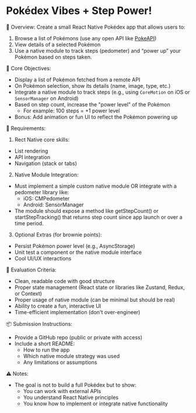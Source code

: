 # Pokédex Vibes + Step Power!

📘 Overview:
Create a small React Native Pokédex app that allows users to:
1. Browse a list of Pokémons (use any open API like [PokeAPI](https://pokeapi.co/))
2. View details of a selected Pokémon
3. Use a native module to track steps (pedometer) and “power up” your Pokémon based on steps taken.

🧠 Core Objectives:
- Display a list of Pokémon fetched from a remote API
- On Pokémon selection, show its details (name, image, type, etc.)
- Integrate a native module to track steps (e.g., using `CoreMotion` on iOS or `SensorManager` on Android)
- Based on step count, increase the "power level" of the Pokémon
  - For example: 100 steps = +1 power level
- Bonus: Add animation or fun UI to reflect the Pokémon powering up

🔧 Requirements:
1. Rect Native core skills:
  - List rendering
  - API integration
  - Navigation (stack or tabs)
2. Native Module Integration:
  - Must implement a simple custom native module OR integrate with a pedometer library like:
    - iOS: CMPedometer
    - Android: SensorManager
  - The module should expose a method like getStepCount() or startStepTracking() that returns step count since app launch or over a time period.
3. Optional Extras (for brownie points):
  - Persist Pokémon power level (e.g., AsyncStorage)
  - Unit test a component or the native module interface
  - Cool UI/UX interactions

🧪 Evaluation Criteria:
- Clean, readable code with good structure
- Proper state management (React state or libraries like Zustand, Redux, or Context)
- Proper usage of native module (can be minimal but should be real)
- Ability to create a fun, interactive UI
- Time-efficient implementation (don't over-engineer)

📦 Submission Instructions:
- Provide a GitHub repo (public or private with access)
- Include a short README:
  - How to run the app
  - Which native module strategy was used
  - Any limitations or assumptions

⚠️ Notes:
- The goal is not to build a full Pokédex but to show:
  - You can work with external APIs
  - You understand React Native principles
  - You know how to implement or integrate native functionality
